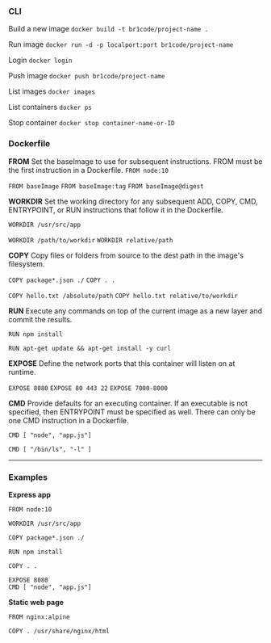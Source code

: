 ### CLI

Build a new image ``docker build -t br1code/project-name .``

Run image ``docker run -d -p localport:port br1code/project-name``

Login ``docker login``

Push image ``docker push br1code/project-name``

List images ``docker images``

List containers ``docker ps``

Stop container ``docker stop container-name-or-ID``

### Dockerfile

**FROM**
Set the baseImage to use for subsequent instructions. FROM must be the first instruction in a Dockerfile.
``FROM node:10``

``FROM baseImage``
``FROM baseImage:tag``
``FROM baseImage@digest``

**WORKDIR**
Set the working directory for any subsequent ADD, COPY, CMD, ENTRYPOINT, or RUN instructions that follow it in the Dockerfile.

``WORKDIR /usr/src/app``

``WORKDIR /path/to/workdir``
``WORKDIR relative/path``

**COPY**
Copy files or folders from source to the dest path in the image's filesystem.

``COPY package*.json ./``
``COPY . .``

``COPY hello.txt /absolute/path``
``COPY hello.txt relative/to/workdir``

**RUN**
Execute any commands on top of the current image as a new layer and commit the results.

``RUN npm install``

``RUN apt-get update && apt-get install -y curl``

**EXPOSE**
Define the network ports that this container will listen on at runtime.

``EXPOSE 8080``
``EXPOSE 80 443 22``
``EXPOSE 7000-8000``

**CMD**
Provide defaults for an executing container. If an executable is not specified, then ENTRYPOINT must be specified as well. There can only be one CMD instruction in a Dockerfile.

``CMD [ "node", "app.js"]``

``CMD [ "/bin/ls", "-l" ]``

---
### Examples

**Express app**
```docker
FROM node:10

WORKDIR /usr/src/app

COPY package*.json ./

RUN npm install

COPY . .

EXPOSE 8080
CMD [ "node", "app.js"]
```

**Static web page**
```docker
FROM nginx:alpine

COPY . /usr/share/nginx/html
```